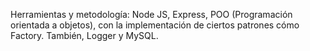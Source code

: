 Herramientas y metodología: Node JS, Express, POO (Programación orientada a objetos), con la implementación de ciertos patrones cómo Factory. También, Logger y MySQL.
